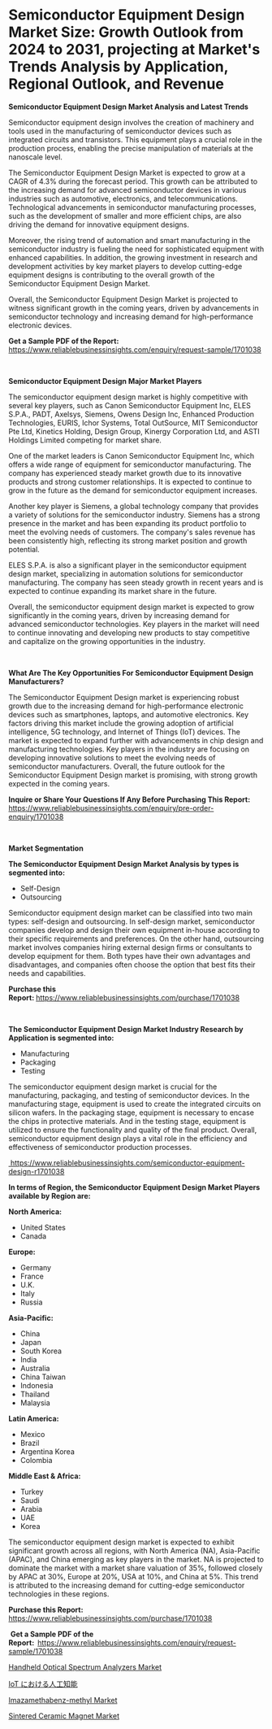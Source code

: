 <p><h1>Semiconductor Equipment Design Market Size: Growth Outlook from 2024 to 2031, projecting at Market's Trends Analysis by Application, Regional Outlook, and Revenue</h1></p><p><strong>Semiconductor Equipment Design Market Analysis and Latest Trends</strong></p>
<p><p>Semiconductor equipment design involves the creation of machinery and tools used in the manufacturing of semiconductor devices such as integrated circuits and transistors. This equipment plays a crucial role in the production process, enabling the precise manipulation of materials at the nanoscale level.</p><p>The Semiconductor Equipment Design Market is expected to grow at a CAGR of 4.3% during the forecast period. This growth can be attributed to the increasing demand for advanced semiconductor devices in various industries such as automotive, electronics, and telecommunications. Technological advancements in semiconductor manufacturing processes, such as the development of smaller and more efficient chips, are also driving the demand for innovative equipment designs.</p><p>Moreover, the rising trend of automation and smart manufacturing in the semiconductor industry is fueling the need for sophisticated equipment with enhanced capabilities. In addition, the growing investment in research and development activities by key market players to develop cutting-edge equipment designs is contributing to the overall growth of the Semiconductor Equipment Design Market.</p><p>Overall, the Semiconductor Equipment Design Market is projected to witness significant growth in the coming years, driven by advancements in semiconductor technology and increasing demand for high-performance electronic devices.</p></p>
<p><strong>Get a Sample PDF of the Report:&nbsp;</strong> <a href="https://www.reliablebusinessinsights.com/enquiry/request-sample/1701038">https://www.reliablebusinessinsights.com/enquiry/request-sample/1701038</a></p>
<p>&nbsp;</p>
<p><strong>Semiconductor Equipment Design Major Market Players</strong></p>
<p><p>The semiconductor equipment design market is highly competitive with several key players, such as Canon Semiconductor Equipment Inc, ELES S.P.A., PADT, Axelsys, Siemens, Owens Design Inc, Enhanced Production Technologies, EURIS, Ichor Systems, Total OutSource, MIT Semiconductor Pte Ltd, Kinetics Holding, Design Group, Kinergy Corporation Ltd, and ASTI Holdings Limited competing for market share.</p><p>One of the market leaders is Canon Semiconductor Equipment Inc, which offers a wide range of equipment for semiconductor manufacturing. The company has experienced steady market growth due to its innovative products and strong customer relationships. It is expected to continue to grow in the future as the demand for semiconductor equipment increases.</p><p>Another key player is Siemens, a global technology company that provides a variety of solutions for the semiconductor industry. Siemens has a strong presence in the market and has been expanding its product portfolio to meet the evolving needs of customers. The company's sales revenue has been consistently high, reflecting its strong market position and growth potential.</p><p>ELES S.P.A. is also a significant player in the semiconductor equipment design market, specializing in automation solutions for semiconductor manufacturing. The company has seen steady growth in recent years and is expected to continue expanding its market share in the future.</p><p>Overall, the semiconductor equipment design market is expected to grow significantly in the coming years, driven by increasing demand for advanced semiconductor technologies. Key players in the market will need to continue innovating and developing new products to stay competitive and capitalize on the growing opportunities in the industry.</p></p>
<p>&nbsp;</p>
<p><strong>What Are The Key Opportunities For Semiconductor Equipment Design Manufacturers?</strong></p>
<p><p>The Semiconductor Equipment Design market is experiencing robust growth due to the increasing demand for high-performance electronic devices such as smartphones, laptops, and automotive electronics. Key factors driving this market include the growing adoption of artificial intelligence, 5G technology, and Internet of Things (IoT) devices. The market is expected to expand further with advancements in chip design and manufacturing technologies. Key players in the industry are focusing on developing innovative solutions to meet the evolving needs of semiconductor manufacturers. Overall, the future outlook for the Semiconductor Equipment Design market is promising, with strong growth expected in the coming years.</p></p>
<p><strong>Inquire or Share Your Questions If Any Before Purchasing This Report:</strong> <a href="https://www.reliablebusinessinsights.com/enquiry/pre-order-enquiry/1701038">https://www.reliablebusinessinsights.com/enquiry/pre-order-enquiry/1701038</a></p>
<p>&nbsp;</p>
<p><strong>Market Segmentation</strong></p>
<p><strong>The Semiconductor Equipment Design Market Analysis by types is segmented into:</strong></p>
<p><ul><li>Self-Design</li><li>Outsourcing</li></ul></p>
<p><p>Semiconductor equipment design market can be classified into two main types: self-design and outsourcing. In self-design market, semiconductor companies develop and design their own equipment in-house according to their specific requirements and preferences. On the other hand, outsourcing market involves companies hiring external design firms or consultants to develop equipment for them. Both types have their own advantages and disadvantages, and companies often choose the option that best fits their needs and capabilities.</p></p>
<p><strong>Purchase this Report:&nbsp;</strong><a href="https://www.reliablebusinessinsights.com/purchase/1701038">https://www.reliablebusinessinsights.com/purchase/1701038</a></p>
<p>&nbsp;</p>
<p><strong>The Semiconductor Equipment Design Market Industry Research by Application is segmented into:</strong></p>
<p><ul><li>Manufacturing</li><li>Packaging</li><li>Testing</li></ul></p>
<p><p>The semiconductor equipment design market is crucial for the manufacturing, packaging, and testing of semiconductor devices. In the manufacturing stage, equipment is used to create the integrated circuits on silicon wafers. In the packaging stage, equipment is necessary to encase the chips in protective materials. And in the testing stage, equipment is utilized to ensure the functionality and quality of the final product. Overall, semiconductor equipment design plays a vital role in the efficiency and effectiveness of semiconductor production processes.</p></p>
<p><a href="https://www.reliablebusinessinsights.com/semiconductor-equipment-design-r1701038">&nbsp;https://www.reliablebusinessinsights.com/semiconductor-equipment-design-r1701038</a></p>
<p><strong>In terms of Region, the Semiconductor Equipment Design Market Players available by Region are:</strong></p>
<p>
    <p> <strong> North America: </strong>
        <ul>
            <li>United States</li>
            <li>Canada</li>
        </ul>
        </p> 
    <p> <strong> Europe: </strong>
        <ul>
            <li>Germany</li>
            <li>France</li>
            <li>U.K.</li>
            <li>Italy</li>
            <li>Russia</li>
        </ul>
        </p> 
    <p> <strong> Asia-Pacific: </strong>
        <ul>
            <li>China</li>
            <li>Japan</li>
            <li>South Korea</li>
            <li>India</li>
            <li>Australia</li>
            <li>China Taiwan</li>
            <li>Indonesia</li>
            <li>Thailand</li>
            <li>Malaysia</li>
        </ul>
        </p> 
    <p> <strong> Latin America: </strong>
        <ul>
            <li>Mexico</li>
            <li>Brazil</li>
            <li>Argentina Korea</li>
            <li>Colombia</li>
        </ul>
        </p> 
    <p> <strong> Middle East & Africa: </strong>
        <ul>
            <li>Turkey</li>
            <li>Saudi</li>
            <li>Arabia</li>
            <li>UAE</li>
            <li>Korea</li>
        </ul>
    </p>
    </p>
<p><p>The semiconductor equipment design market is expected to exhibit significant growth across all regions, with North America (NA), Asia-Pacific (APAC), and China emerging as key players in the market. NA is projected to dominate the market with a market share valuation of 35%, followed closely by APAC at 30%, Europe at 20%, USA at 10%, and China at 5%. This trend is attributed to the increasing demand for cutting-edge semiconductor technologies in these regions.</p></p>
<p><strong>Purchase this Report: </strong><a href="https://www.reliablebusinessinsights.com/purchase/1701038">https://www.reliablebusinessinsights.com/purchase/1701038</a></p>
<p>&nbsp;<strong>Get a Sample PDF of the Report:&nbsp;&nbsp;</strong><a href="https://www.reliablebusinessinsights.com/enquiry/request-sample/1701038">https://www.reliablebusinessinsights.com/enquiry/request-sample/1701038</a></p>
<p><strong></strong></p>
<p><p><a href="https://medium.com/@marisolking1/insights-into-the-handheld-optical-spectrum-analyzers-market-market-players-market-size-e170c6b1422e">Handheld Optical Spectrum Analyzers Market</a></p><p><a href="https://github.com/reliezer65/Market-Research-Report-List-2/blob/main/2708891184488.md">IoT における人工知能</a></p><p><a href="https://medium.com/@soloncarter1929/imazamethabenz-methyl-market-size-growth-trends-statistics-forecasts-2024-2031-baa1c2954bfb">Imazamethabenz-methyl Market</a></p><p><a href="https://github.com/dinty11332244/Market-Research-Report-List-1/blob/main/sintered-ceramic-magnet-market.md">Sintered Ceramic Magnet Market</a></p></p>
